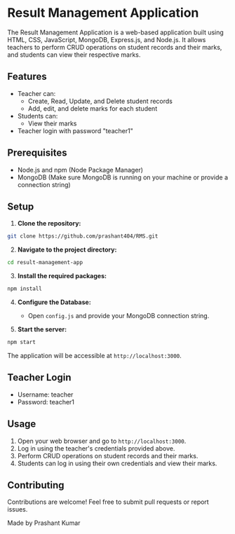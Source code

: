
# Result Management Application

The Result Management Application is a web-based application built using HTML, CSS, JavaScript, MongoDB, Express.js, and Node.js. It allows teachers to perform CRUD operations on student records and their marks, and students can view their respective marks.

## Features

- Teacher can:
  - Create, Read, Update, and Delete student records
  - Add, edit, and delete marks for each student
- Students can:
  - View their marks
- Teacher login with password "teacher1"

## Prerequisites

- Node.js and npm (Node Package Manager)
- MongoDB (Make sure MongoDB is running on your machine or provide a connection string)

## Setup

1. **Clone the repository:**

```bash
git clone https://github.com/prashant404/RMS.git
```

2. **Navigate to the project directory:**

```bash
cd result-management-app
```

3. **Install the required packages:**

```bash
npm install
```

4. **Configure the Database:**
   - Open `config.js` and provide your MongoDB connection string.

5. **Start the server:**

```bash
npm start
```

The application will be accessible at `http://localhost:3000`.

## Teacher Login

- Username: teacher
- Password: teacher1

## Usage

1. Open your web browser and go to `http://localhost:3000`.
2. Log in using the teacher's credentials provided above.
3. Perform CRUD operations on student records and their marks.
4. Students can log in using their own credentials and view their marks.

## Contributing

Contributions are welcome! Feel free to submit pull requests or report issues.


Made by Prashant Kumar
